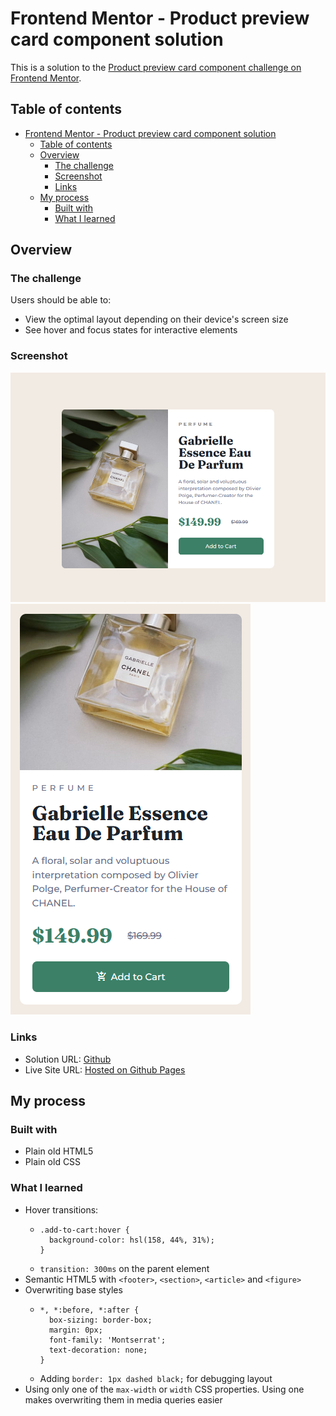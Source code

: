 # Frontend Mentor - Product preview card component solution

This is a solution to the [Product preview card component challenge on Frontend Mentor](https://www.frontendmentor.io/challenges/product-preview-card-component-GO7UmttRfa).

## Table of contents

- [Frontend Mentor - Product preview card component solution](#frontend-mentor---product-preview-card-component-solution)
  - [Table of contents](#table-of-contents)
  - [Overview](#overview)
    - [The challenge](#the-challenge)
    - [Screenshot](#screenshot)
    - [Links](#links)
  - [My process](#my-process)
    - [Built with](#built-with)
    - [What I learned](#what-i-learned)

## Overview

### The challenge

Users should be able to:

- View the optimal layout depending on their device's screen size
- See hover and focus states for interactive elements

### Screenshot

![](images/screenshot.png)
![](images/screenshot_mobile.png)

### Links

- Solution URL: [Github](https://github.com/jeremylloyd/frontend-mentor-product-preview-card-component)
- Live Site URL: [Hosted on Github Pages](https://jeremylloyd.github.io/frontend-mentor-product-preview-card-component/)

## My process

### Built with

- Plain old HTML5
- Plain old CSS

### What I learned

- Hover transitions:
  - ```
    .add-to-cart:hover {
      background-color: hsl(158, 44%, 31%);
    }
    ```
  - `transition: 300ms` on the parent element
- Semantic HTML5 with `<footer>`, `<section>`, `<article>` and `<figure>`
- Overwriting base styles
  - ```
    *, *:before, *:after {
      box-sizing: border-box;
      margin: 0px;
      font-family: 'Montserrat';
      text-decoration: none;
    }
    ```
  - Adding `border: 1px dashed black;` for debugging layout
- Using only one of the `max-width` or `width` CSS properties. Using one makes overwriting them in media queries easier